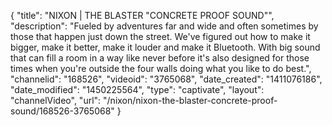 {
    "title": "NIXON | THE BLASTER \"CONCRETE PROOF SOUND\"",
    "description": "Fueled by adventures far and wide and often sometimes by those that happen just down the street. We've figured out how to make it bigger, make it better, make it louder and make it Bluetooth. With big sound that can fill a room in a way like never before it's also designed for those times when you're outside the four walls doing what you like to do best.",
    "channelid": "168526",
    "videoid": "3765068",
    "date_created": "1411076186",
    "date_modified": "1450225564",
    "type": "captivate",
    "layout": "channelVideo",
    "url": "\/nixon\/nixon-the-blaster-concrete-proof-sound\/168526-3765068"
}